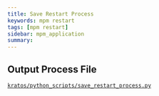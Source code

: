 ```yaml
---
title: Save Restart Process
keywords: mpm restart
tags: [mpm restart]
sidebar: mpm_application
summary: 
---
```



## Output Process File

[<i class="fa fa-github"></i> `kratos/python_scripts/save_restart_process.py`](https://github.com/KratosMultiphysics/Kratos/blob/master/kratos/python_scripts/save_restart_process.py)
